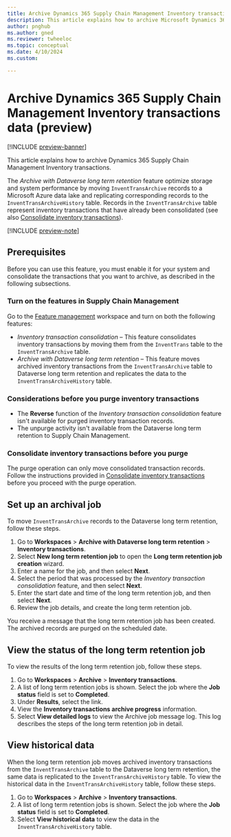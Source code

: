 ```yaml
---
title: Archive Dynamics 365 Supply Chain Management Inventory transactions data (preview)
description: This article explains how to archive Microsoft Dynamics 365 Supply Chain Management Inventory transactions data.
author: pnghub
ms.author: gned
ms.reviewer: twheeloc
ms.topic: conceptual
ms.date: 4/10/2024
ms.custom:

---
```

# Archive Dynamics 365 Supply Chain Management Inventory transactions data (preview)

[!INCLUDE [preview-banner](../../../supply-chain/includes/preview-banner.md)]

This article explains how to archive Dynamics 365 Supply Chain Management Inventory transactions.

The *Archive with Dataverse long term retention* feature optimize storage and system performance by moving `InventTransArchive` records to a Microsoft Azure data lake and replicating corresponding records to the `InventTransArchiveHistory` table. Records in the `InventTransArchive` table represent inventory transactions that have already been consolidated (see also [Consolidate inventory transactions](../../../supply-chain/inventory/archive-inventory-transactions.md)).

[!INCLUDE [preview-note](../../../supply-chain/includes/preview-note.md)]

## Prerequisites

Before you can  use this feature, you must enable it for your system and consolidate the transactions that you want to archive, as described in the following subsections.

### Turn on the features in Supply Chain Management

Go to the [Feature management](../../fin-ops/get-started/feature-management/feature-management-overview.md) workspace and turn on both the following features:

- *Inventory transaction consolidation* – This feature consolidates inventory transactions by moving them from the `InventTrans` table to the `InventTransArchive` table.
- *Archive with Dataverse long term retention* – This feature moves archived inventory transactions from the `InventTransArchive` table to  Dataverse long term retention and replicates the data to the `InventTransArchiveHistory` table.

### Considerations before you purge inventory transactions

- The **Reverse** function of the *Inventory transaction consolidation* feature isn't available for purged inventory transaction records.
- The unpurge activity isn't available from the Dataverse long term retention to Supply Chain Management.

### Consolidate inventory transactions before you purge

The purge operation can only move consolidated transaction records. Follow the instructions provided in [Consolidate inventory transactions](../../../supply-chain/inventory/archive-inventory-transactions.md) before you proceed with the purge operation.

## Set up an archival job

To move `InventTransArchive` records to the Dataverse long term retention, follow these steps.

1. Go to **Workspaces** \> **Archive with Dataverse long term retention** \> **Inventory transactions**.
1. Select **New long term retention job** to open the **Long term retention job creation** wizard.
1. Enter a name for the job, and then select **Next**.
1. Select the period that was processed by the *Inventory transaction consolidation* feature, and then select **Next**.
1. Enter the start date and time of the long term retention job, and then select **Next**.
1. Review the job details, and create the long term retention job.

You receive a message that the long term retention job has been created. The archived records are purged on the scheduled date.

## View the status of the long term retention job

To view the results of the long term retention job, follow these steps.

1. Go to **Workspaces** \> **Archive** \> **Inventory transactions**.
1. A list of long  term retention jobs is shown. Select the job where the **Job status** field is set to **Completed**.
1. Under **Results**, select the link.
1. View the **Inventory transactions archive progress** information.
1. Select **View detailed logs** to view the Archive job message log. This log describes the steps of the long term retention job in detail.

## View historical data

When the long term retention job moves archived inventory transactions from the `InventTransArchive` table to the Dataverse long term retention, the same data is replicated to the `InventTransArchiveHistory` table. To view the historical data in the `InventTransArchiveHistory` table, follow these steps.

1. Go to **Workspaces** \> **Archive** \> **Inventory transactions**.
1. A list of long term retention jobs is shown. Select the job where the **Job status** field is set to **Completed**.
1. Select **View historical data** to view the data in the `InventTransArchiveHistory` table.
